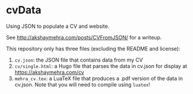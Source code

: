 # cvData
Using JSON to populate a CV and website.

See http://akshaymehra.com/posts/CVFromJSON/ for a writeup.

This repository only has three files (excluding the README and license):

1. `cv.json`: the JSON file that contains data from my CV
2. `cv/single.html`: a Hugo file that parses the data in cv.json for display at https://akshaymehra.com/cv
3. `mehra_cv.tex`: a LuaTeX file that produces a .pdf version of the data in cv.json. Note that you will need to compile using `luatex`!
